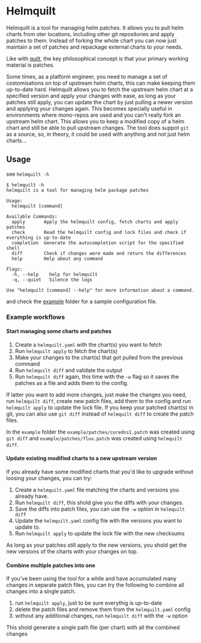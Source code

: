 # Helmquilt

Helmquilt is a tool for managing helm patches. It allows you to pull helm charts from oter locations, including other git repositories and apply patches to them.
Instead of forking the whole chart you can now just maintain a set of patches and repackage external charts to your needs.

Like with [quilt](https://www.man7.org/linux/man-pages/man1/quilt.1.html), the key philosophical concept is that your primary working material is patches.

Some times, as a platform engineer, you need to manage a set of costomisations on top of upstream helm charts, this can make keeping them up-to-date hard.
Helmquilt allows you to fetch the upstream helm chart at a specified version and apply your changes with ease, as long as your patches still apply, you can update the chart by just pulling a newer version and applying your changes again.
This becomes specially useful in environments where mono-repos are used and you can't really fork an upstream helm chart. This allows you to keep a modified copy of a helm chart and still be able to pull upstream changes.
The tool does suppot `git` as a source, so, in theory, it could be used with anything and not just helm charts...

## Usage

see `helmquilt -h`

```console
$ helmquilt -h
helmquilt is a tool for managing helm package patches

Usage:
  helmquilt [command]

Available Commands:
  apply       Apply the helmquilt config, fetch charts and apply patches
  check       Read the helmquilt config and lock files and check if everything is up-to-date
  completion  Generate the autocompletion script for the specified shell
  diff        Check if changes were made and return the differences
  help        Help about any command

Flags:
  -h, --help    help for helmquilt
  -q, --quiet   Silence the logs

Use "helmquilt [command] --help" for more information about a command.
```

and check the [example](./example/) folder for a sample configuration file.

### Example workflows

#### Start managing some charts and patches

1. Create a `helmquilt.yaml` with the chart(s) you want to fetch
2. Run `helmquilt apply` to fetch the chart(s)
3. Make your changes to the chart(s) that got pulled from the previous command
4. Run `helmquilt diff` and validate the output
5. Run `helmquilt diff` again, this time with the `-w` flag so it saves the patches as a file and adds them to the config.

If latter you want to add more changes, just make the changes you need, run `helmquilt diff`, create new patch files, add them to the config and run `helmquilt apply` to update the lock file.
If you keep your patched chart(s) in git, you can also use `git diff` instead of `helmquilt diff` to create the patch files.

In the `example` folder the `example/patches/coredns1.patch` was created using `git diff` and `example/patches/flux.patch` was created using `helmquilt diff`.

#### Update existing modified charts to a new upstream version

If you already have some modified charts that you'd like to upgrade without loosing your changes, you can try:

1. Create a `helmquilt.yaml` file matching the charts and versions you already have.
2. Run `helmquilt diff`, this shold give you the diffs with your changes.
3. Save the diffs into patch files, you can use the `-w` option in `helmquilt diff`
4. Update the `helmquilt.yaml` config file with the versions you want to update to.
5. Run `helmquilt apply` to update the lock file with the new checksums

As long as your patches still apply to the new versions, you shold get the new versions of the charts with your changes on top.

#### Combine multiple patches into one

If you've been using the tool for a while and have accumulated many changes in separate patch files, you can try the following to combine all changes into a single patch.

1. run `helmquilt apply`, just to be sure everythig is up-to-date
2. delete the patch files and remove them from the `helmquilt.yaml` config
3. without any additional changes, run `helmquilt diff` with the `-w` option

This shold generate a single path file (per chart) with all the combined changes

